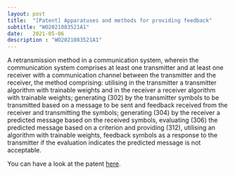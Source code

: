 ```yaml
---
layout: post
title:  "[Patent] Apparatuses and methods for providing feedback"
subtitle: "WO2021083521A1"
date:   2021-05-06
description : "WO2021083521A1"
---
```


A retransmission method in a communication system, wherein the communication system comprises at least one transmitter and at least one receiver with a communication channel between the transmitter and the receiver, the method comprising: utilising in the transmitter a transmitter algorithm with trainable weights and in the receiver a receiver algorithm with trainable weights; generating (302) by the transmitter symbols to be transmitted based on a message to be sent and feedback received from the receiver and transmitting the symbols; generating (304) by the receiver a predicted message based on the received symbols, evaluating (306) the predicted message based on a criterion and providing (312), utilising an algorithm with trainable weights, feedback symbols as a response to the transmitter if the evaluation indicates the predicted message is not acceptable.

You can have a look at the patent [here](https://worldwide.espacenet.com/patent/search?q=pn%3DWO2021083521A1).





